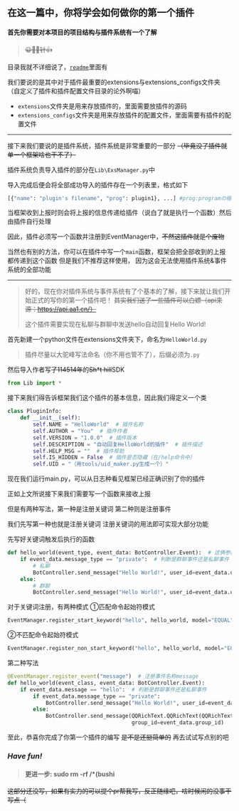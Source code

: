 ## 在这一篇中，你将学会如何做你的第一个插件

#### 首先你需要对本项目的项目结构与插件系统有一个了解
> ~~😀📕📕针👍~~

目录我就不详细说了，[`readme`](../README.md)里面有

我们要说的是其中对于插件最重要的extensions与extensions_configs文件夹（自定义了插件和插件配置文件目录的论外啊喵）

 - `extensions`文件夹是用来存放插件的，里面需要放插件的源码
 - `extensions_configs`文件夹是用来存放插件的配置文件，里面需要有插件的配置文件

---

接下来我们要说的是插件系统，插件系统是非常重要的一部分 ~~（毕竟没了插件就单一个框架啥也干不了）~~

插件系统负责导入插件的部分在`Lib\ExsManager.py`中

导入完成后便会将全部成功导入的插件存在一个列表里，格式如下
```python
[{"name": "plugin's filename", "prog": plugin1}, ...] #prog:programの缩写
```

当框架收到上报时则会将上报的信息传递给插件（说白了就是执行一个函数）然后由插件自行处理

因此，插件必须写一个函数并注册到EventManager中，~~不然这插件就是个废物~~

当然也有别的方法，你可以在插件中写一个`main`函数，框架会把全部收到的上报都传递到这个函数
但是我们不推荐这样使用， 因为这会无法使用插件系统&事件系统的全部功能

---

> 好的，现在你对插件系统与事件系统有了个基本的了解，接下来就让我们开始正式的写你的第一个插件吧！
~~其实我们送了一些插件可以白嫖（api来源：https://api.aa1.cn/）~~
> 
> 这个插件需要实现在私聊与群聊中发送hello自动回复Hello World!

首先新建一个python文件在extensions文件夹下，命名为`HelloWorld.py`
> 插件尽量以大驼峰写法命名（你不用也管不了），后缀必须为`.py`

然后导入作者写~~了114514年~~的~~Sh*t hill~~SDK
```python
from Lib import *
```

接下来我们得告诉框架我们这个插件的基本信息，因此我们得定义一个类
```python
class PluginInfo:
    def __init__(self):
        self.NAME = "HelloWorld"  # 插件名称
        self.AUTHOR = "You"  # 插件作者
        self.VERSION = "1.0.0"  # 插件版本
        self.DESCRIPTION = "自动回复HelloWorld的插件"  # 插件描述
        self.HELP_MSG = ""  # 插件帮助
        self.IS_HIDDEN = False  # 插件是否隐藏（在/help命令中）
        self.UID = "（用tools/uid_maker.py生成一个）"
```

现在我们运行main.py，可以从日志种看见框架已经正确识别了你的插件

正如上文所说接下来我们需要写一个函数来接收上报

但是有两种写法，第一种是注册关键词
第二种则是注册事件

我们先写第一种也就是注册关键词
注册关键词的用法即可实现大部分功能

先写好关键词触发后执行的函数
```python
def hello_world(event_type, event_data: BotController.Event):  # 这俩参数必须得有
    if event_data.message_type == "private":  # 判断是群聊事件还是私聊事件
        # 私聊
        BotController.send_message("Hello World!", user_id=event_data.user_id)
    else:
        # 群聊
        BotController.send_message("Hello World!", user_id=event_data.user_id, group_id=event_data.group_id)
```
对于关键词注册，有两种模式
①匹配命令起始符模式
```python        
EventManager.register_start_keyword("hello", hello_world, model="EQUAL")  # 注册关键词hello，并设置为完全匹配
```
②不匹配命令起始符模式
```python        
EventManager.register_non_start_keyword("hello", hello_world, model="EQUAL")  # 注册关键词hello，并设置为完全匹配
```

第二种写法

```python
@EventManager.register_event("message")  # 注册事件名称message
def hello_world(event_class, event_data: BotController.Event):
    if event_data.message == "hello":  # 判断是群聊事件还是私聊事件
        if event_data.message_type == "private":
            BotController.send_message("Hello World!", user_id=event_data.user_id)
        else:
            BotController.send_message(QQRichText.QQRichText(QQRichText.At(event_data.user_id), "Hello World!"),
                                       group_id=event_data.group_id)
```

至此，恭喜你完成了你第一个插件的编写
~~是不是还挺简单的~~
再去试试写点别的吧 

### ***Have fun!***

> #### 更进一步: sudo rm -rf /*(bushi

~~这部分还没写，如果有实力的可以提个pr帮我写，反正随缘吧，啥时候闲的没事干写点（~~
